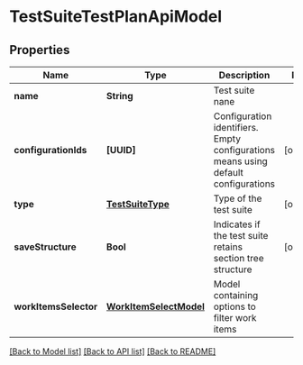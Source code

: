 # TestSuiteTestPlanApiModel

## Properties
Name | Type | Description | Notes
------------ | ------------- | ------------- | -------------
**name** | **String** | Test suite nane | 
**configurationIds** | **[UUID]** | Configuration identifiers. Empty configurations means using default configurations | [optional] 
**type** | [**TestSuiteType**](TestSuiteType.md) | Type of the test suite | [optional] 
**saveStructure** | **Bool** | Indicates if the test suite retains section tree structure | [optional] 
**workItemsSelector** | [**WorkItemSelectModel**](WorkItemSelectModel.md) | Model containing options to filter work items | 

[[Back to Model list]](../README.md#documentation-for-models) [[Back to API list]](../README.md#documentation-for-api-endpoints) [[Back to README]](../README.md)


